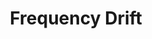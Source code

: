---
title: "Frequency Drift"
summary: "German progressive rock band from Bayreuth formed in 2006. They feature female lead vocals."
image: "frequency-drift.jpg"
apple_music_artist_url: "https://music.apple.com/gb/artist/frequency-drift/371025721"
---